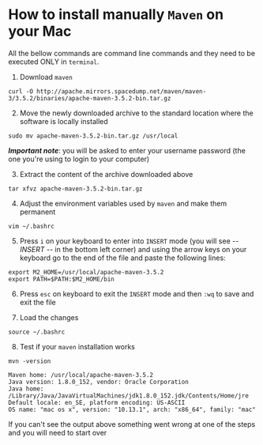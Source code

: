 # How to install manually `Maven` on your Mac

All the bellow commands are command line commands and they need to be executed ONLY in `terminal`.

1. Download `maven`

```
curl -O http://apache.mirrors.spacedump.net/maven/maven-3/3.5.2/binaries/apache-maven-3.5.2-bin.tar.gz
```

2. Move the newly downloaded archive to the standard location where the software is locally installed

```
sudo mv apache-maven-3.5.2-bin.tar.gz /usr/local
```

_**Important note**_: you will be asked to enter your username password (the one you're using to login to your computer)

3. Extract the content of the archive downloaded above

```
tar xfvz apache-maven-3.5.2-bin.tar.gz
```

4. Adjust the environment variables used by `maven` and make them permanent
```
vim ~/.bashrc
```

5. Press `i` on your keyboard to enter into `INSERT` mode (you will see _-- INSERT --_ in the bottom left corner) and using the arrow keys on your keyboard go to the end of the file and paste the following lines:

```
export M2_HOME=/usr/local/apache-maven-3.5.2
export PATH=$PATH:$M2_HOME/bin
```

6. Press `esc` on keyboard to exit the `INSERT` mode and then `:wq` to save and exit the file

7. Load the changes

```
source ~/.bashrc
```

8. Test if your `maven` installation works

```
mvn -version

Maven home: /usr/local/apache-maven-3.5.2
Java version: 1.8.0_152, vendor: Oracle Corporation
Java home: /Library/Java/JavaVirtualMachines/jdk1.8.0_152.jdk/Contents/Home/jre
Default locale: en_SE, platform encoding: US-ASCII
OS name: "mac os x", version: "10.13.1", arch: "x86_64", family: "mac"
```

If you can't see the output above something went wrong at one of the steps and you will need to start over
